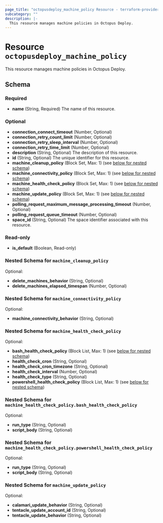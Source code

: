 ```yaml
---
page_title: "octopusdeploy_machine_policy Resource - terraform-provider-octopusdeploy"
subcategory: ""
description: |-
  This resource manages machine policies in Octopus Deploy.
---
```


# Resource `octopusdeploy_machine_policy`

This resource manages machine policies in Octopus Deploy.



## Schema

### Required

- **name** (String, Required) The name of this resource.

### Optional

- **connection_connect_timeout** (Number, Optional)
- **connection_retry_count_limit** (Number, Optional)
- **connection_retry_sleep_interval** (Number, Optional)
- **connection_retry_time_limit** (Number, Optional)
- **description** (String, Optional) The description of this resource.
- **id** (String, Optional) The unique identifier for this resource.
- **machine_cleanup_policy** (Block Set, Max: 1) (see [below for nested schema](#nestedblock--machine_cleanup_policy))
- **machine_connectivity_policy** (Block Set, Max: 1) (see [below for nested schema](#nestedblock--machine_connectivity_policy))
- **machine_health_check_policy** (Block Set, Max: 1) (see [below for nested schema](#nestedblock--machine_health_check_policy))
- **machine_update_policy** (Block Set, Max: 1) (see [below for nested schema](#nestedblock--machine_update_policy))
- **polling_request_maximum_message_processing_timeout** (Number, Optional)
- **polling_request_queue_timeout** (Number, Optional)
- **space_id** (String, Optional) The space identifier associated with this resource.

### Read-only

- **is_default** (Boolean, Read-only)

<a id="nestedblock--machine_cleanup_policy"></a>
### Nested Schema for `machine_cleanup_policy`

Optional:

- **delete_machines_behavior** (String, Optional)
- **delete_machines_elapsed_timespan** (Number, Optional)


<a id="nestedblock--machine_connectivity_policy"></a>
### Nested Schema for `machine_connectivity_policy`

Optional:

- **machine_connectivity_behavior** (String, Optional)


<a id="nestedblock--machine_health_check_policy"></a>
### Nested Schema for `machine_health_check_policy`

Optional:

- **bash_health_check_policy** (Block List, Max: 1) (see [below for nested schema](#nestedblock--machine_health_check_policy--bash_health_check_policy))
- **health_check_cron** (String, Optional)
- **health_check_cron_timezone** (String, Optional)
- **health_check_interval** (Number, Optional)
- **health_check_type** (String, Optional)
- **powershell_health_check_policy** (Block List, Max: 1) (see [below for nested schema](#nestedblock--machine_health_check_policy--powershell_health_check_policy))

<a id="nestedblock--machine_health_check_policy--bash_health_check_policy"></a>
### Nested Schema for `machine_health_check_policy.bash_health_check_policy`

Optional:

- **run_type** (String, Optional)
- **script_body** (String, Optional)


<a id="nestedblock--machine_health_check_policy--powershell_health_check_policy"></a>
### Nested Schema for `machine_health_check_policy.powershell_health_check_policy`

Optional:

- **run_type** (String, Optional)
- **script_body** (String, Optional)



<a id="nestedblock--machine_update_policy"></a>
### Nested Schema for `machine_update_policy`

Optional:

- **calamari_update_behavior** (String, Optional)
- **tentacle_update_account_id** (String, Optional)
- **tentacle_update_behavior** (String, Optional)


